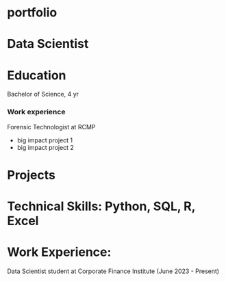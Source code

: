 # portfolio
# Data Scientist

# Education 
  Bachelor of Science, 4 yr

  ### Work experience
  Forensic Technologist at RCMP
  - big impact project 1
  - big impact project 2

# Projects

# Technical Skills:  Python, SQL, R, Excel

# Work Experience:
Data Scientist student at Corporate Finance Institute (June 2023 - Present)

 
